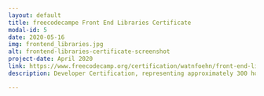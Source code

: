 ```yaml
---
layout: default
title: freecodecampe Front End Libraries Certificate
modal-id: 5
date: 2020-05-16
img: frontend_libraries.jpg
alt: frontend-libraries-certificate-screenshot
project-date: April 2020 
link: https://www.freecodecamp.org/certification/watnfoehn/front-end-libraries
description: Developer Certification, representing approximately 300 hours of coursework. Amongst other things, topics were; Bootstrap, jQuery, Sass, React, Redux, 5 sample projects.

---
```



